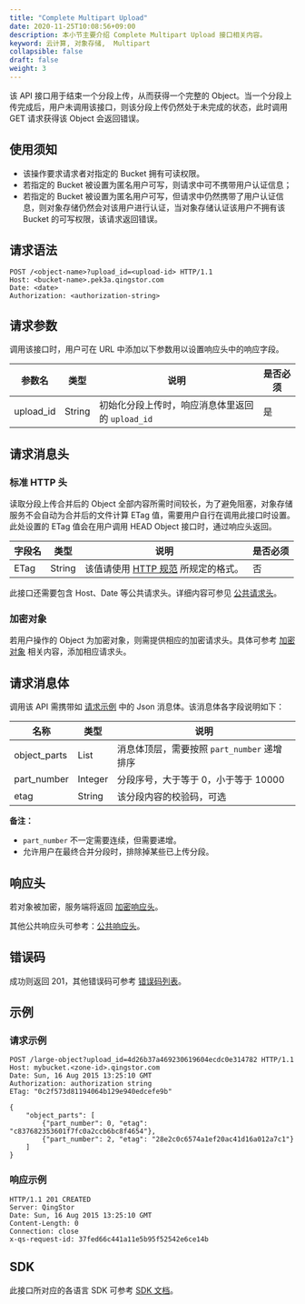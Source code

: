 ```yaml
---
title: "Complete Multipart Upload"
date: 2020-11-25T10:08:56+09:00
description: 本小节主要介绍 Complete Multipart Upload 接口相关内容。
keyword: 云计算, 对象存储,  Multipart
collapsible: false
draft: false
weight: 3
---
```


该 API 接口用于结束一个分段上传，从而获得一个完整的 Object。当一个分段上传完成后，用户未调用该接口，则该分段上传仍然处于未完成的状态，此时调用 GET 请求获得该 Object 会返回错误。


## 使用须知

- 该操作要求请求者对指定的 Bucket 拥有可读权限。
- 若指定的 Bucket 被设置为匿名用户可写，则请求中可不携带用户认证信息；
- 若指定的 Bucket 被设置为匿名用户可写，但请求中仍然携带了用户认证信息，则对象存储仍然会对该用户进行认证，当对象存储认证该用户不拥有该 Bucket 的可写权限，该请求返回错误。

## 请求语法

```http
POST /<object-name>?upload_id=<upload-id> HTTP/1.1
Host: <bucket-name>.pek3a.qingstor.com
Date: <date>
Authorization: <authorization-string>
```

## 请求参数

调用该接口时，用户可在 URL 中添加以下参数用以设置响应头中的响应字段。

| 参数名 | 类型 | 说明 | 是否必须 |
| --- | --- | --- | --- |
| upload_id | String | 初始化分段上传时，响应消息体里返回的 `upload_id` | 是 |

## 请求消息头

### 标准 HTTP 头

读取分段上传合并后的 Object 全部内容所需时间较长，为了避免阻塞，对象存储服务不会自动为合并后的文件计算 ETag 值，需要用户自行在调用此接口时设置。此处设置的 ETag 值会在用户调用 HEAD Object 接口时，通过响应头返回。

| 字段名 | 类型 | 说明 | 是否必须 |
| --- | --- | --- | --- |
| ETag | String | 该值请使用 [HTTP 规范](https://www.w3.org/Protocols/rfc2616/rfc2616-sec14.html#sec14.19) 所规定的格式。| 否 |

此接口还需要包含 Host、Date 等公共请求头。详细内容可参见 [公共请求头](/storage/object-storage/api/common_header/#请求头字段-request-header)。

### 加密对象

若用户操作的 Object 为加密对象，则需提供相应的加密请求头。具体可参考 [加密对象](/storage/object-storage/api/object/encryption) 相关内容，添加相应请求头。

## 请求消息体

调用该 API 需携带如 [请求示例](#请求示例) 中的 Json 消息体。该消息体各字段说明如下：

| 名称 | 类型 | 说明 |
| --- | --- | --- |
| object_parts | List | 消息体顶层，需要按照 `part_number` 递增排序 |
| part_number | Integer | 分段序号，大于等于 0，小于等于 10000 |
| etag        | String  | 该分段内容的校验码，可选 |

**备注：**
- `part_number` 不一定需要连续，但需要递增。
- 允许用户在最终合并分段时，排除掉某些已上传分段。

## 响应头

若对象被加密，服务端将返回 [加密响应头](/storage/object-storage/api/object/encryption/#加密响应头)。

其他公共响应头可参考：[公共响应头](/storage/object-storage/api/common_header/#响应头字段-response-header)。

## 错误码

成功则返回 201，其他错误码可参考 [错误码列表](/storage/object-storage/api/error_code/#错误码列表)。

## 示例

### 请求示例

```http
POST /large-object?upload_id=4d26b37a469230619604ecdc0e314782 HTTP/1.1
Host: mybucket.<zone-id>.qingstor.com
Date: Sun, 16 Aug 2015 13:25:10 GMT
Authorization: authorization string
ETag: "0c2f573d81194064b129e940edcefe9b"

{
    "object_parts": [
        {"part_number": 0, "etag": "c837682353601f7fc0a2ccb6bc8f4654"},
        {"part_number": 2, "etag": "28e2c0c6574a1ef20ac41d16a012a7c1"}
    ]
}
```

### 响应示例

```http
HTTP/1.1 201 CREATED
Server: QingStor
Date: Sun, 16 Aug 2015 13:25:10 GMT
Content-Length: 0
Connection: close
x-qs-request-id: 37fed66c441a11e5b95f52542e6ce14b
```

## SDK

此接口所对应的各语言 SDK 可参考 [SDK 文档](/storage/object-storage/sdk/)。

